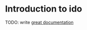 # Introduction to ido

TODO: write [great documentation](http://jacobian.org/writing/what-to-write/)
